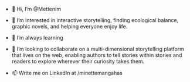 - 👋 Hi, I’m @Mettenim

- 👀 I’m interested in interactive storytelling, finding ecological balance, graphic novels, and helping everyone enjoy life.

- 🌱 I’m always learning

- 💞️ I’m looking to collaborate on a multi-dimensional storytelling platform that lives on the web, 
enabling authors to tell stories within stories and readers to explore wherever their curiosity takes them. 

- 📫 Write me on LinkedIn at /minettemangahas

<!---
Mettenim/Mettenim is a ✨ special ✨ repository because its `README.md` (this file) appears on your GitHub profile.
You can click the Preview link to take a look at your changes.
--->
